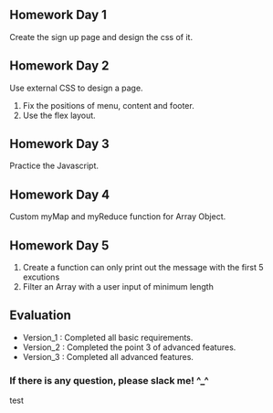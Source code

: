## Homework Day 1 
Create the sign up page and design the css of it.

## Homework Day 2
Use external CSS to design a page.
1. Fix the positions of menu, content and footer.
2. Use the flex layout.

## Homework Day 3
Practice the Javascript.

## Homework Day 4
Custom myMap and myReduce function for Array Object.

## Homework Day 5
1. Create a function can only print out the message with the first 5 excutions
2. Filter an Array with a user input of minimum length
  
## Evaluation 
* Version_1 : Completed all basic requirements.
* Version_2 : Completed the point 3 of advanced features.
* Version_3 : Completed all advanced features.

### If there is any question, please slack me! ^_^

test
